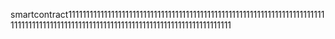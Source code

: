 smartcontract11111111111111111111111111111111111111111111111111111111111111111111111111111111111111111111111111111111111111111111111111111111111111
